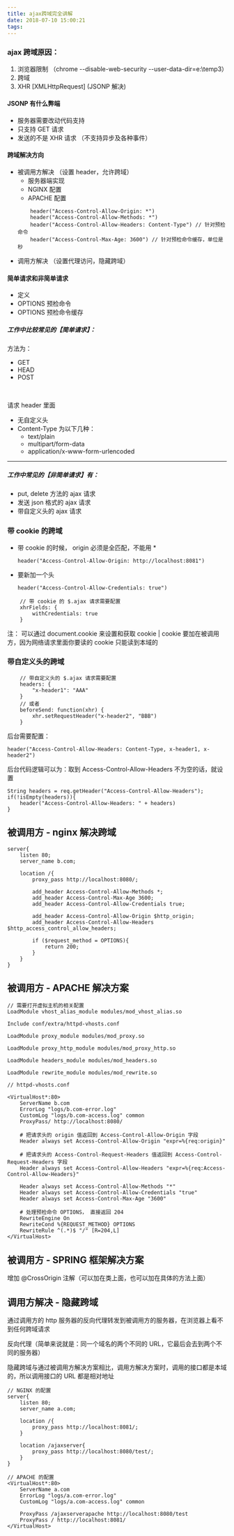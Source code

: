 ```yaml
---
title: ajax跨域完全讲解
date: 2018-07-10 15:00:21
tags:
---
```


### ajax 跨域原因：
1. 浏览器限制 （chrome --disable-web-security --user-data-dir=e:\temp3）
2. 跨域
3. XHR [XMLHttpRequest] (JSONP 解决)

<!-- more -->

#### JSONP 有什么弊端
+ 服务器需要改动代码支持
+ 只支持 GET 请求
+ 发送的不是 XHR 请求 （不支持异步及各种事件）

#### 跨域解决方向
+ 被调用方解决 （设置 header，允许跨域）
    + 服务器端实现
    + NGINX 配置
    + APACHE 配置
    ```
        header("Access-Control-Allow-Origin: *")
        header("Access-Control-Allow-Methods: *")
        header("Access-Control-Allow-Headers: Content-Type") // 针对预检命令
        header("Access-Control-Max-Age: 3600") // 针对预检命令缓存，单位是秒
    ```
+ 调用方解决 （设置代理访问，隐藏跨域）


#### 简单请求和非简单请求
+ 定义
+ OPTIONS 预检命令
+ OPTIONS 预检命令缓存

##### 工作中比较常见的【简单请求】：
方法为：
+ GET
+ HEAD
+ POST
<br/>

请求 header 里面
+ 无自定义头
+ Content-Type 为以下几种：
    + text/plain
    + multipart/form-data
    + application/x-www-form-urlencoded

***

##### 工作中常见的【非简单请求】有：
+ put, delete 方法的 ajax 请求
+ 发送 json 格式的 ajax 请求
+ 带自定义头的 ajax 请求

### 带 cookie 的跨域
+ 带 cookie 的时候， origin 必须是全匹配，不能用 *
    ```
    header("Access-Control-Allow-Origin: http://localhost:8081")
    ```
+ 要新加一个头
    ```
    header("Access-Control-Allow-Credentials: true")
    ```
```
    // 带 cookie 的 $.ajax 请求需要配置
    xhrFields: {
        withCredentials: true
    }
```

注： 可以通过 document.cookie 来设置和获取 cookie | cookie 要加在被调用方，因为网络请求里面你要读的 cookie 只能读到本域的

### 带自定义头的跨域
```
    // 带自定义头的 $.ajax 请求需要配置
    headers: {
        "x-header1": "AAA"
    }
    // 或者
    beforeSend: function(xhr) {
        xhr.setRequestHeader("x-header2", "BBB")
    }
```

后台需要配置：
```
header("Access-Control-Allow-Headers: Content-Type, x-header1, x-header2")
```

后台代码逻辑可以为：取到 Access-Control-Allow-Headers 不为空的话，就设置
```
String headers = req.getHeader("Access-Control-Allow-Headers");
if(!isEmpty(headers)){
    header("Access-Control-Allow-Headers: " + headers)
}
```


## 被调用方 - nginx 解决跨域
```
server{
    listen 80;
    server_name b.com;

    location /{
        proxy_pass http://localhost:8080/;

        add_header Access-Control-Allow-Methods *;
        add_header Access-Control-Max-Age 3600;
        add_header Access-Control-Allow-Credentials true;

        add_header Access-Control-Allow-Origin $http_origin;
        add_header Access-Control-Allow-Headers $http_access_control_allow_headers;

        if ($request_method = OPTIONS){
            return 200;
        }
    }
}
```

## 被调用方 - APACHE 解决方案
```
// 需要打开虚拟主机的相关配置
LoadModule vhost_alias_module modules/mod_vhost_alias.so

Include conf/extra/httpd-vhosts.conf

LoadModule proxy_module modules/mod_proxy.so

LoadModule proxy_http_module modules/mod_proxy_http.so

LoadModule headers_module modules/mod_headers.so

LoadModule rewrite_module modules/mod_rewrite.so
```

```
// httpd-vhosts.conf

<VirtualHost*:80>
    ServerName b.com
    ErrorLog "logs/b.com-error.log"
    CustomLog "logs/b.com-access.log" common
    ProxyPass/ http://localhost:8080/

    # 把请求头的 origin 值返回到 Access-Control-Allow-Origin 字段
    Header always set Access-Control-Allow-Origin "expr=%{req:origin}"

    # 把请求头的 Access-Control-Request-Headers 值返回到 Access-Control-Request-Headers 字段
    Header always set Access-Control-Allow-Headers "expr=%{req:Access-Control-Allow-Headers}"

    Header always set Access-Control-Allow-Methods "*"
    Header always set Access-Control-Allow-Credentials "true"
    Header always set Access-Control-Max-Age "3600"

    # 处理预检命令 OPTIONS， 直接返回 204
    RewriteEngine On
    RewriteCond %{REQUEST_METHOD} OPTIONS
    RewriteRule ^(.*)$ "/" [R=204,L]
</VirtualHost>
```

## 被调用方 - SPRING 框架解决方案
增加 @CrossOrigin 注解（可以加在类上面，也可以加在具体的方法上面）

## 调用方解决 - 隐藏跨域
通过调用方的 http 服务器的反向代理转发到被调用方的服务器，在浏览器上看不到任何跨域请求

反向代理（简单来说就是：同一个域名的两个不同的 URL，它最后会去到两个不同的服务器）

隐藏跨域与通过被调用方解决方案相比，调用方解决方案时，调用的接口都是本域的，所以调用接口的 URL 都是相对地址

```
// NGINX 的配置
server{
    listen 80;
    server_name a.com;

    location /{
        proxy_pass http://localhost:8081/;
    }

    location /ajaxserver{
        proxy_pass http://localhost:8080/test/;
    }
}
```
```
// APACHE 的配置
<VirtualHost*:80>
    ServerName a.com
    ErrorLog "logs/a.com-error.log"
    CustomLog "logs/a.com-access.log" common

    ProxyPass /ajaxserverapache http://localhost:8080/test
    ProxyPass / http://localhost:8081/
</VirtualHost>
```
